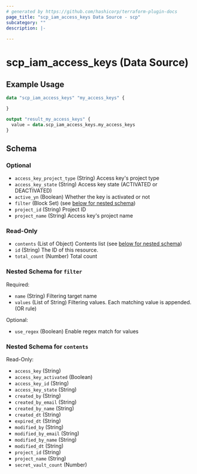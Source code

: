 ```yaml
---
# generated by https://github.com/hashicorp/terraform-plugin-docs
page_title: "scp_iam_access_keys Data Source - scp"
subcategory: ""
description: |-
  
---
```


# scp_iam_access_keys (Data Source)



## Example Usage

```terraform
data "scp_iam_access_keys" "my_access_keys" {

}

output "result_my_access_keys" {
  value = data.scp_iam_access_keys.my_access_keys
}
```

<!-- schema generated by tfplugindocs -->
## Schema

### Optional

- `access_key_project_type` (String) Access key's project type
- `access_key_state` (String) Access key state (ACTIVATED or DEACTIVATED)
- `active_yn` (Boolean) Whether the key is activated or not
- `filter` (Block Set) (see [below for nested schema](#nestedblock--filter))
- `project_id` (String) Project ID
- `project_name` (String) Access key's project name

### Read-Only

- `contents` (List of Object) Contents list (see [below for nested schema](#nestedatt--contents))
- `id` (String) The ID of this resource.
- `total_count` (Number) Total count

<a id="nestedblock--filter"></a>
### Nested Schema for `filter`

Required:

- `name` (String) Filtering target name
- `values` (List of String) Filtering values. Each matching value is appended. (OR rule)

Optional:

- `use_regex` (Boolean) Enable regex match for values


<a id="nestedatt--contents"></a>
### Nested Schema for `contents`

Read-Only:

- `access_key` (String)
- `access_key_activated` (Boolean)
- `access_key_id` (String)
- `access_key_state` (String)
- `created_by` (String)
- `created_by_email` (String)
- `created_by_name` (String)
- `created_dt` (String)
- `expired_dt` (String)
- `modified_by` (String)
- `modified_by_email` (String)
- `modified_by_name` (String)
- `modified_dt` (String)
- `project_id` (String)
- `project_name` (String)
- `secret_vault_count` (Number)


